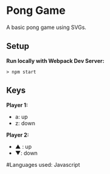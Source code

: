 # Pong Game

A basic pong game using SVGs.

## Setup

**Run locally with Webpack Dev Server:**

`> npm start`

## Keys

**Player 1:**
* a: up
* z: down

**Player 2:**
* ▲ : up
* ▼: down

#Languages used: Javascript
